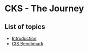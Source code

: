# CKS - The Journey


## List of topics

- [Introduction](contents/01/)
- [CIS Benchmark](contents/02/)

